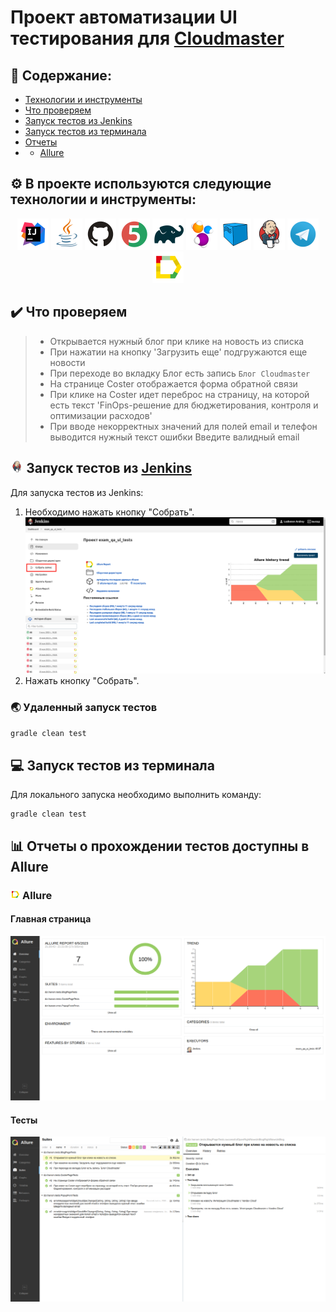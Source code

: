 # Проект автоматизации UI тестирования для <a target="_blank" href="https://cloudmaster.ru/">Cloudmaster</a>

## :open_book: Содержание:
- [Технологии и инструменты](#gear-в-проекте-используются-следующие-технологии-и-инструменты)
- [Что проверяем](#heavy_check_mark-что-проверяем)
- [Запуск тестов из Jenkins](#-запуск-тестов-из-jenkins)
- [Запуск тестов из терминала](#computer-запуск-тестов-из-терминала)
- [Отчеты](#bar_chart-отчеты-о-прохождении-тестов-доступны-в-allure)
- - [Allure](#-allure)


## :gear: В проекте используются следующие технологии и инструменты:

<p align="center">
<img src="media/logo/Intelij_IDEA.svg" width="50" height="50"  alt="IDEA"/>
<img src="media/logo/Java.svg" width="50" height="50"  alt="Java"/>
<img src="media/logo/GitHub.svg" width="50" height="50"  alt="Github"/>
<img src="media/logo/JUnit5.svg" width="50" height="50"  alt="JUnit 5"/>
<img src="media/logo/Gradle.svg" width="50" height="50"  alt="Gradle"/>
<img src="media/logo/Selenide.svg" width="50" height="50"  alt="Selenide"/>
<img src="media/logo/Selenoid.svg" width="50" height="50"  alt="Selenoid"/>
<img src="media/logo/Jenkins.svg" width="50" height="50"  alt="Jenkins"/>
<img src="media/logo/Telegram.svg" width="50" height="50"  alt="Telegram"/>
<img src="media/logo/Allure_Report.svg" width="50" height="50"  alt="Allure"/>
</p>

## :heavy_check_mark: Что проверяем

> - Открывается нужный блог при клике на новость из списка 
> - При нажатии на кнопку 'Загрузить еще' подгружаются еще новости 
> - При переходе во вкладку Блог есть запись `Блог Cloudmaster` 
> - На странице Coster отображается форма обратной связи 
> - При клике на Coster идет переброс на страницу, на которой есть текст 'FinOps-решение для бюджетирования, контроля и оптимизации расходов'
> - При вводе некорректных значений для полей email и телефон выводится нужный текст ошибки Введите валидный email
## <img width="4%" title="Jenkins" src="media/logo/Jenkins.svg"> Запуск тестов из [Jenkins](https://jenkins.autotests.cloud/job/exam_qa_ui_tests/)

Для запуска тестов из Jenkins:
1. Необходимо нажать кнопку "Собрать".
   <img src="media/img/JApi.PNG" alt="Jenkins"/>
2. Нажать кнопку "Собрать".

### :earth_asia: Удаленный запуск тестов

```bash
gradle clean test
```

## :computer: Запуск тестов из терминала

Для локального запуска необходимо выполнить команду:
```
gradle clean test
```

## :bar_chart: Отчеты о прохождении тестов доступны в Allure

### <img width="3%" title="Allure" src="media/logo/Allure_Report.svg"> Allure

#### Главная страница

<img src="media/img/JAllurresult.PNG" alt="Allure"/>

#### Тесты

<img src="media/img/JAllureSuites.png" alt="Allure"/>
